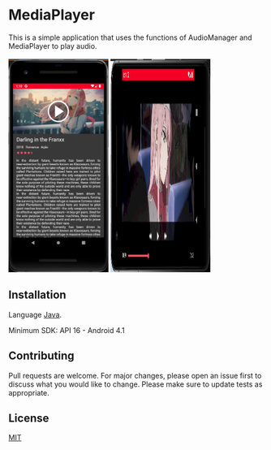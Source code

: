 # MediaPlayer

This is a simple application that uses the functions of AudioManager and MediaPlayer to play audio.
<br><br>
<img src="images/1.png" width="197" height="420"/>
<img src="images/2.png" width="197" height="420"/>

## Installation

Language [Java](https://www.java.com/pt_BR/download/faq/whatis_java.xml).

Minimum SDK: API 16 - Android 4.1

## Contributing
Pull requests are welcome. For major changes, please open an issue first to discuss what you would like to change. Please make sure to update tests as appropriate.

## License
[MIT](https://choosealicense.com/licenses/mit/)
